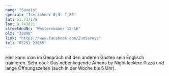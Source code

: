 ```yaml
---
name: "Savois"
special: "Iserlohner 0,3: 1,80"
lat: 51.717178
lon: 8.747821
streetAndNr: "Westernmauer 12-16"
plz: "33098"
link: "https://www.facebook.com/ZumSavoys"
tel: "05251 23055"
---
```

Hier kann man im Gespräch mit den anderen Gästen sein Englisch trainieren. Sehr cool: Das nebenliegende Athens by Night leckere Pizza und lange Öffnungszeiten (auch in der Woche bis 5 Uhr).
